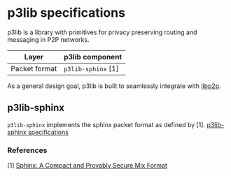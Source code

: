 # p3lib specifications

p3lib is a library with primitives for privacy preserving routing and messaging 
in P2P networks.

| Layer | p3lib component |
| --- | --- |
| Packet format  | `p3lib-sphinx` [1]  |

As a general design goal, p3lib is built to seamlessly integrate with
[libp2p](https://github.com/libp2p).

## p3lib-sphinx

`p3lib-sphinx` implements the sphinx packet format as defined by [1].
[p3lib-sphinx specifications](./p3lib-sphinx-specs.md)

### References

[1] [Sphinx: A Compact and Provably Secure Mix Format](https://www.cypherpunks.ca/~iang/pubs/SphinxOR.pdf)

